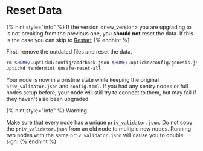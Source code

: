 # Reset Data

{% hint style="info" %}
If the version <new_version> you are upgrading to is not breaking from the previous one, you **should not** reset the data. If this is the case you can skip to [Restart](https://docs.uptick.network/mainnet/join.html#restart)
{% endhint %}

First, remove the outdated files and reset the data.

```sh
rm $HOME/.uptickd/config/addrbook.json $HOME/.uptickd/config/genesis.json
uptickd tendermint unsafe-reset-all
```

Your node is now in a pristine state while keeping the original `priv_validator.json` and `config.toml`. If you had any sentry nodes or full nodes setup before, your node will still try to connect to them, but may fail if they haven't also been upgraded.

{% hint style="info" %}
Warning

Make sure that every node has a unique `priv_validator.json`. Do not copy the `priv_validator.json` from an old node to multiple new nodes. Running two nodes with the same `priv_validator.json` will cause you to double sign.
{% endhint %}
